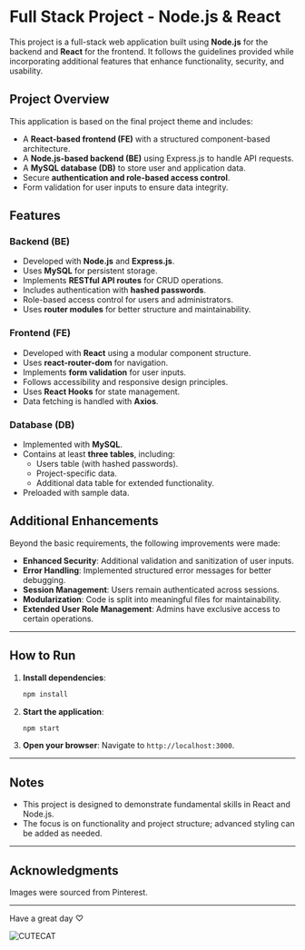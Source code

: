 
# Full Stack Project - Node.js & React

This project is a full-stack web application built using **Node.js** for the backend and **React** for the frontend. It follows the guidelines provided while incorporating additional features that enhance functionality, security, and usability.

##  Project Overview
This application is based on the final project theme and includes:
- A **React-based frontend (FE)** with a structured component-based architecture.
- A **Node.js-based backend (BE)** using Express.js to handle API requests.
- A **MySQL database (DB)** to store user and application data.
- Secure **authentication and role-based access control**.
- Form validation for user inputs to ensure data integrity.

##  Features
###  Backend (BE)
- Developed with **Node.js** and **Express.js**.
- Uses **MySQL** for persistent storage.
- Implements **RESTful API routes** for CRUD operations.
- Includes authentication with **hashed passwords**.
- Role-based access control for users and administrators.
- Uses **router modules** for better structure and maintainability.

###  Frontend (FE)
- Developed with **React** using a modular component structure.
- Uses **react-router-dom** for navigation.
- Implements **form validation** for user inputs.
- Follows accessibility and responsive design principles.
- Uses **React Hooks** for state management.
- Data fetching is handled with **Axios**.

###  Database (DB)
- Implemented with **MySQL**.
- Contains at least **three tables**, including:
  - Users table (with hashed passwords).
  - Project-specific data.
  - Additional data table for extended functionality.
- Preloaded with sample data.

##  Additional Enhancements
Beyond the basic requirements, the following improvements were made:
- **Enhanced Security**: Additional validation and sanitization of user inputs.
- **Error Handling**: Implemented structured error messages for better debugging.
- **Session Management**: Users remain authenticated across sessions.
- **Modularization**: Code is split into meaningful files for maintainability.
- **Extended User Role Management**: Admins have exclusive access to certain operations.

---

##  How to Run

1. **Install dependencies**:
   ```bash
   npm install
   ```

2. **Start the application**:
   ```bash
   npm start
   ```

3. **Open your browser**:
   Navigate to `http://localhost:3000`.

---

##  Notes

- This project is designed to demonstrate fundamental skills in React and Node.js.
- The focus is on functionality and project structure; advanced styling can be added as needed.


---



## Acknowledgments

Images were sourced from Pinterest.

---


Have a great day ♡

![CUTECAT](https://github.com/user-attachments/assets/e0a1f793-2aad-4b65-9102-23d40a738d52)


